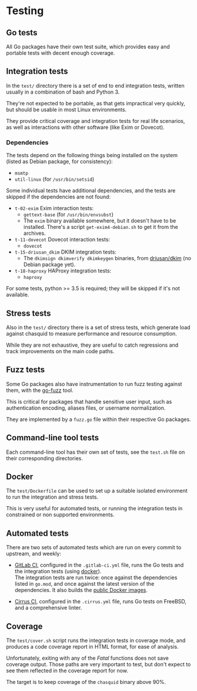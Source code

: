 
# Testing

## Go tests

All Go packages have their own test suite, which provides easy and portable
tests with decent enough coverage.


## Integration tests

In the `test/` directory there is a set of end to end integration tests,
written usually in a combination of bash and Python 3.

They're not expected to be portable, as that gets impractical very quickly,
but should be usable in most Linux environments.

They provide critical coverage and integration tests for real life scenarios,
as well as interactions with other software (like Exim or Dovecot).


### Dependencies

The tests depend on the following things being installed on the system (listed
as Debian package, for consistency):

 - `msmtp`
 - `util-linux` (for `/usr/bin/setsid`)

Some individual tests have additional dependencies, and the tests are skipped
if the dependencies are not found:

- `t-02-exim` Exim interaction tests:
    - `gettext-base` (for `/usr/bin/envsubst`)
    - The `exim` binary available somewhere, but it doesn't have to be
      installed.  There's a script `get-exim4-debian.sh` to get it from the
      archives.
- `t-11-dovecot` Dovecot interaction tests:
    - `dovecot`
- `t-15-driusan_dkim` DKIM integration tests:
    - The `dkimsign dkimverify dkimkeygen` binaries, from
      [driusan/dkim](https://github.com/driusan/dkim) (no Debian package yet).
- `t-18-haproxy` HAProxy integration tests:
    - `haproxy`

For some tests, python >= 3.5 is required; they will be skipped if it's not
available.


## Stress tests

Also in the `test/` directory there is a set of stress tests, which generate
load against chasquid to measure performance and resource consumption.

While they are not exhaustive, they are useful to catch regressions and track
improvements on the main code paths.

## Fuzz tests

Some Go packages also have instrumentation to run fuzz testing against them,
with the [go-fuzz](https://github.com/dvyukov/go-fuzz) tool.

This is critical for packages that handle sensitive user input, such as
authentication encoding, aliases files, or username normalization.

They are implemented by a `fuzz.go` file within their respective Go packages.


## Command-line tool tests

Each command-line tool has their own set of tests, see the `test.sh` file on
their corresponding directories.


## Docker

The `test/Dockerfile` can be used to set up a suitable isolated environment to
run the integration and stress tests.

This is very useful for automated tests, or running the integration tests in
constrained or non supported environments.


## Automated tests

There are two sets of automated tests which are run on every commit to
upstream, and weekly:

* [GitLab CI](https://gitlab.com/albertito/chasquid/commits/master),
  configured in the `.gitlab-ci.yml` file, runs the Go tests and the
  integration tests (using [docker](#docker)).  
  The integration tests are run twice: once against the dependencies listed in
  `go.mod`, and once against the latest version of the dependencies.
  It also builds the [public Docker images](docker.md).

* [Cirrus CI](https://gitlab.com/albertito/chasquid/pipelines),
  configured in the `.cirrus.yml` file, runs Go tests on FreeBSD, and a
  comprehensive linter.


## Coverage

The `test/cover.sh` script runs the integration tests in coverage mode, and
produces a code coverage report in HTML format, for ease of analysis.

Unfortunately, exiting with any of the *Fatal* functions does not save
coverage output. Those paths are very important to test, but don't expect to
see them reflected in the coverage report for now.

The target is to keep coverage of the `chasquid` binary above 90%.
